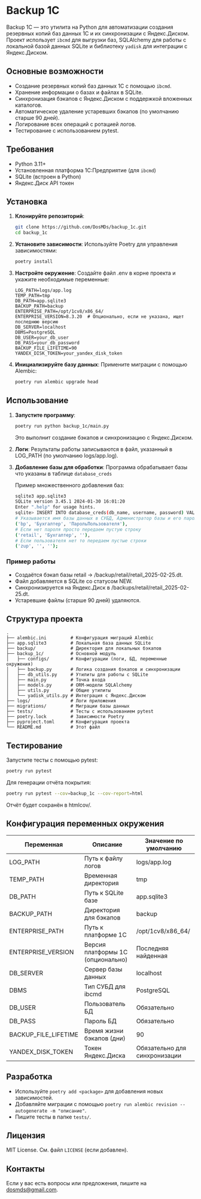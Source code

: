 # Backup 1C

Backup 1C — это утилита на Python для автоматизации создания резервных копий баз данных 1С и их синхронизации с Яндекс.Диском. Проект использует `ibcmd` для выгрузки баз, SQLAlchemy для работы с локальной базой данных SQLite и библиотеку `yadisk` для интеграции с Яндекс.Диском.

## Основные возможности

- Создание резервных копий баз данных 1С с помощью `ibcmd`.
- Хранение информации о базах и файлах в SQLite.
- Синхронизация бэкапов с Яндекс.Диском с поддержкой вложенных каталогов.
- Автоматическое удаление устаревших бэкапов (по умолчанию старше 90 дней).
- Логирование всех операций с ротацией логов.
- Тестирование с использованием pytest.

## Требования

- Python 3.11+
- Установленная платформа 1С:Предприятие (для `ibcmd`)
- SQLite (встроен в Python)
- Яндекс.Диск API токен

## Установка

1. **Клонируйте репозиторий**:

   ```bash
   git clone https://github.com/DosMDs/backup_1c.git
   cd backup_1c
   ```

2. **Установите зависимости**: Используйте Poetry для управления зависимостями:

   ```bash
   poetry install
   ```

3. **Настройте окружение**: Создайте файл .env в корне проекта и укажите необходимые переменные:

   ```env
   LOG_PATH=logs/app.log
   TEMP_PATH=tmp
   DB_PATH=app.sqlite3
   BACKUP_PATH=backup
   ENTERPRISE_PATH=/opt/1cv8/x86_64/
   ENTERPRISE_VERSION=8.3.20  # Опционально, если не указана, ищет последнюю версию
   DB_SERVER=localhost
   DBMS=PostgreSQL
   DB_USER=your_db_user
   DB_PASS=your_db_password
   BACKUP_FILE_LIFETIME=90
   YANDEX_DISK_TOKEN=your_yandex_disk_token
   ```

4. **Инициализируйте базу данных**: Примените миграции с помощью Alembic:

   ```bash
   poetry run alembic upgrade head
   ```

## Использование

1. **Запустите программу**:

   ```bash
   poetry run python backup_1c/main.py
   ```

   Это выполнит создание бэкапов и синхронизацию с Яндекс.Диском.

2. **Логи**: Результаты работы записываются в файл, указанный в LOG_PATH (по умолчанию logs/app.log).

3. **Добавление базы для обработки**: Программа обрабатывает базы что указаны в таблице `database_creds`

   Пример множественного добавления баз:

   ```bash
   sqlite3 app.sqlite3
   SQLite version 3.45.1 2024-01-30 16:01:20
   Enter ".help" for usage hints.
   sqlite> INSERT INTO database_creds(db_name, username, password) VALUES
   # Указывается имя базы данных в СУБД, Администратор базы и его пароль
   ('bp', 'Бухгалтер', 'ПарольПользователя'),
   # Если нет пароля просто передаем пустую строку
   ('retail', 'Бухгалтер', ''),
   # Если пользователя нет то передаем пустые строки
   ('zup', '', '');
   ```

### Пример работы

- Создаётся бэкап базы retail → /backup/retail/retail_2025-02-25.dt.
- Файл добавляется в SQLite со статусом NEW.
- Синхронизируется на Яндекс.Диск в /backups/retail/retail_2025-02-25.dt.
- Устаревшие файлы (старше 90 дней) удаляются.

## Структура проекта

```text
.
├── alembic.ini         # Конфигурация миграций Alembic
├── app.sqlite3         # Локальная база данных SQLite
├── backup/             # Директория для локальных бэкапов
├── backup_1c/          # Основной модуль
│   ├── configs/        # Конфигурации (логи, БД, переменные окружения)
│   ├── backup.py       # Логика создания бэкапов и синхронизации
│   ├── db_utils.py     # Утилиты для работы с SQLite
│   ├── main.py         # Точка входа
│   ├── models.py       # ORM-модели SQLAlchemy
│   ├── utils.py        # Общие утилиты
│   └── yadisk_utils.py # Интеграция с Яндекс.Диском
├── logs/               # Логи приложения
├── migrations/         # Миграции базы данных
├── tests/              # Тесты с использованием pytest
├── poetry.lock         # Зависимости Poetry
├── pyproject.toml      # Конфигурация проекта
└── README.md           # Этот файл
```

## Тестирование

Запустите тесты с помощью pytest:

```bash
poetry run pytest
```

Для генерации отчёта покрытия:

```bash
poetry run pytest --cov=backup_1c --cov-report=html
```

Отчёт будет сохранён в htmlcov/.

## Конфигурация переменных окружения

| Переменная           | Описание                          | Значение по умолчанию         |
| -------------------- | --------------------------------- | ----------------------------- |
| LOG_PATH             | Путь к файлу логов                | logs/app.log                  |
| TEMP_PATH            | Временная директория              | tmp                           |
| DB_PATH              | Путь к SQLite базе                | app.sqlite3                   |
| BACKUP_PATH          | Директория для бэкапов            | backup                        |
| ENTERPRISE_PATH      | Путь к платформе 1С               | /opt/1cv8/x86_64/             |
| ENTERPRISE_VERSION   | Версия платформы 1С (опционально) | Последняя найденная           |
| DB_SERVER            | Сервер базы данных                | localhost                     |
| DBMS                 | Тип СУБД для ibcmd                | PostgreSQL                    |
| DB_USER              | Пользователь БД                   | Обязательно                   |
| DB_PASS              | Пароль БД                         | Обязательно                   |
| BACKUP_FILE_LIFETIME | Время жизни бэкапов (дни)         | 90                            |
| YANDEX_DISK_TOKEN    | Токен Яндекс.Диска                | Обязательно для синхронизации |

## Разработка

- Используйте `poetry add <package>` для добавления новых зависимостей.
- Добавляйте миграции с помощью `poetry run alembic revision --autogenerate -m "описание"`.
- Пишите тесты в папке `tests/`.

## Лицензия

MIT License. См. файл `LICENSE` (если добавлен).

## Контакты

Если у вас есть вопросы или предложения, пишите на dosmds@gmail.com.
